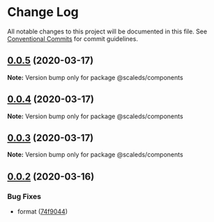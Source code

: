 # Change Log

All notable changes to this project will be documented in this file.
See [Conventional Commits](https://conventionalcommits.org) for commit guidelines.

## [0.0.5](https://github.com/telekom/scale/compare/v0.0.3...v0.0.5) (2020-03-17)

**Note:** Version bump only for package @scaleds/components





## [0.0.4](https://github.com/telekom/scale/compare/v0.0.3...v0.0.4) (2020-03-17)

**Note:** Version bump only for package @scaleds/components





## [0.0.3](https://github.com/telekom/scale/compare/v0.0.2...v0.0.3) (2020-03-17)

**Note:** Version bump only for package @scaleds/components





## [0.0.2](https://github.com/telekom/telements/compare/v0.4.0...v0.0.2) (2020-03-16)


### Bug Fixes

* format ([74f9044](https://github.com/telekom/telements/commit/74f90446b392d548989f9a62eb6caa624dbf83ac))
